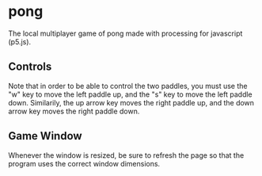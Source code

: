 # pong
The local multiplayer game of pong made with processing for javascript (p5.js).

## Controls
Note that in order to be able to control the two paddles, you must use the "w" key to move the left paddle up, and the "s" key to move the left paddle down.
Similarily, the up arrow key moves the right paddle up, and the down arrow key moves the right paddle down.

## Game Window
Whenever the window is resized, be sure to refresh the page so that the program uses the correct window dimensions. 
